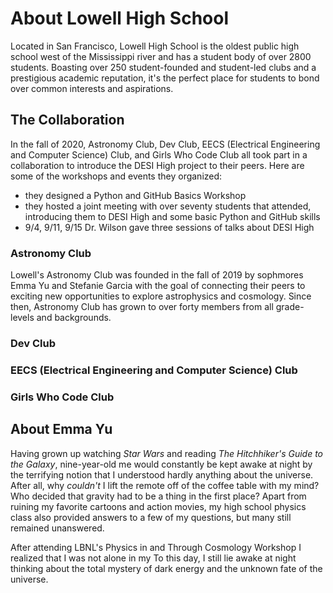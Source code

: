 # About Lowell High School

Located in San Francisco, Lowell High School is the oldest public high school west of the Mississippi river and has a student body of over 2800 students. Boasting over 250 student-founded and student-led clubs and a prestigious academic reputation, it's the perfect place for students to bond over common interests and aspirations. 

## The Collaboration
In the fall of 2020, Astronomy Club, Dev Club, EECS (Electrical Engineering and Computer Science) Club, and Girls Who Code Club all took part in a collaboration to introduce the DESI High project to their peers. Here are some of the workshops and events they organized:

- they designed a Python and GitHub Basics Workshop
- they hosted a joint meeting with over seventy students that attended, introducing them to DESI High and some basic Python and GitHub skills
- 9/4, 9/11, 9/15 Dr. Wilson gave three sessions of talks about DESI High

### Astronomy Club
Lowell's Astronomy Club was founded in the fall of 2019 by sophmores Emma Yu and Stefanie Garcia with the goal of connecting their peers to exciting new opportunities to explore astrophysics and cosmology. Since then, Astronomy Club has grown to over forty members from all grade-levels and backgrounds. 

### Dev Club

### EECS (Electrical Engineering and Computer Science) Club

### Girls Who Code Club

## About Emma Yu
Having grown up watching *Star Wars* and reading *The Hitchhiker's Guide to the Galaxy*, nine-year-old me would constantly be kept awake at night by the terrifying notion that I understood hardly anything about the universe. After all, why *couldn't* I lift the remote off of the coffee table with my mind? Who decided that gravity had to be a thing in the first place? Apart from ruining my favorite cartoons and action movies, my high school physics class also provided answers to a few of my questions, but many still remained unanswered.

After attending LBNL's Physics in and Through Cosmology Workshop I realized that I was not alone in my To this day, I still lie awake at night thinking about the total mystery of dark energy and the unknown fate of the universe.
